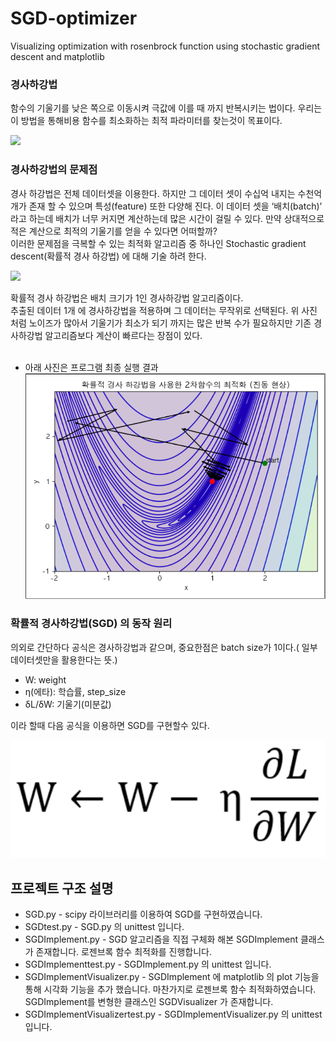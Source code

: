 # SGD-optimizer
Visualizing optimization with rosenbrock function using stochastic gradient descent and matplotlib

### 경사하강법

함수의 기울기를 낮은 쪽으로 이동시켜 극값에 이를 때 까지 반복시키는 법이다. 우리는 이 방법을 통해비용 함수를 최소화하는 최적 파라미터를 찾는것이 목표이다. 

![](https://srdas.github.io/Presentations/ClassClust/images/Gradient_Descent_Scheme.png)

### 경사하강법의 문제점
경사 하강법은 전체 데이터셋을 이용한다. 하지만 그 데이터 셋이 수십억 내지는 수천억개가 존재 할 수 있으며 특성(feature) 또한 다양해 진다.
이 데이터 셋을 ‘배치(batch)’ 라고 하는데 배치가 너무 커지면 계산하는데 많은 시간이 걸릴 수 있다.
만약 상대적으로 적은 계산으로 최적의 기울기를 얻을 수 있다면 어떠할까?<br>
이러한 문제점을 극복할 수 있는 최적화 알고리즘 중 하나인 Stochastic gradient descent(확률적 경사 하강법) 에 대해 기술 하려 한다.

![](https://engmrk.com/wp-content/uploads/2018/04/Fig2.png)

확률적 경사 하강법은 배치 크기가 1인 경사하강법 알고리즘이다.<br>
추출된 데이터 1개 에 경사하강법을 적용하며 그 데이터는 무작위로 선택된다.
위 사진 처럼 노이즈가 많아서 기울기가 최소가 되기 까지는 많은 반복 수가 필요하지만 기존 경사하강법 알고리즘보다 계산이 빠르다는 장점이 있다.
<br><br>
- 아래 사진은 프로그램 최종 실행 결과
![](./figure/result.png)

### 확률적 경사하강법(SGD) 의 동작 원리
의외로 간단하다 공식은 경사하강법과 같으며, 중요한점은 batch size가 1이다.( 일부 데이터셋만을 활용한다는 뜻.)

- W: weight
- η(에타): 학습률, step_size
- δL/δW: 기울기(미분값)

이라 할때 다음 공식을 이용하면 SGD를 구현할수 있다.
<center><img src="./figure/sgd.png"></center>


## 프로젝트 구조 설명

- SGD.py - scipy 라이브러리를 이용하여 SGD를 구현하였습니다.
- SGDtest.py - SGD.py 의 unittest 입니다.
- SGDImplement.py - SGD 알고리즘을 직접 구체화 해본 SGDImplement 클래스가 존재합니다. 로젠브록 함수 최적화를 진행합니다.
- SGDImplementtest.py - SGDImplement.py 의 unittest 입니다.
- SGDImplementVisualizer.py - SGDImplement 에 matplotlib 의 plot 기능을 통해 시각화 기능을 추가 했습니다. 마찬가지로 로젠브록 함수 최적화하였습니다. SGDImplement를 변형한 클래스인 SGDVisualizer 가 존재합니다. 
- SGDImplementVisualizertest.py - SGDImplementVisualizer.py 의 unittest 입니다.

